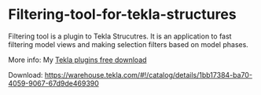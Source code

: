 # Filtering-tool-for-tekla-structures
Filtering tool is a plugin to Tekla Strucutres. It is an application to fast filtering model views and making selection filters based on model phases.

More info:
My [Tekla plugins free download](https://ddbim.com/category/tekla-structures-plugins/)

Download:
https://warehouse.tekla.com/#!/catalog/details/1bb17384-ba70-4059-9067-67d9de469390
